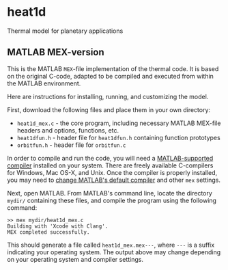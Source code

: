 # heat1d
Thermal model for planetary applications

## MATLAB MEX-version
This is the MATLAB `MEX`-file implementation of the thermal code. It is based on the original C-code, adapted to be compiled and executed from within the MATLAB environment.

Here are instructions for installing, running, and customizing the model.

First, download the following files and place them in your own directory:

* `heat1d_mex.c` - the core program, including necessary MATLAB MEX-file headers and options, functions, etc.
* `heat1dfun.h` - header file for `heat1dfun.h` containing function prototypes
* `orbitfun.h` - header file for `orbitfun.c`

In order to compile and run the code, you will need a [MATLAB-supported compiler](https://www.mathworks.com/support/compilers.html) installed on your system. There are freely available C-compilers for Windows, Mac OS-X, and Unix. Once the compiler is properly installed, you may need to [change MATLAB's default compiler](https://www.mathworks.com/help/matlab/matlab_external/changing-default-compiler.html) and other `mex` settings.

Next, open MATLAB. From MATLAB's command line, locate the directory `mydir/` containing these files, and compile the program using the following command:

```
>> mex mydir/heat1d_mex.c
Building with 'Xcode with Clang'.
MEX completed successfully.
```
This should generate a file called `heat1d_mex.mex---`, where `---` is a suffix indicating your operating system. The output above may change depending on your operating system and compiler settings.

